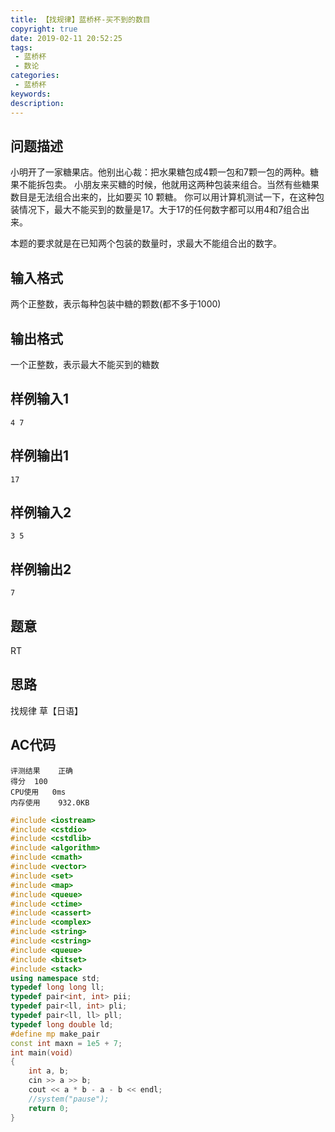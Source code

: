 ```yaml
---
title: 【找规律】蓝桥杯-买不到的数目
copyright: true
date: 2019-02-11 20:52:25
tags:
 - 蓝桥杯
 - 数论
categories:
 - 蓝桥杯
keywords:
description:
---
```


## 问题描述
小明开了一家糖果店。他别出心裁：把水果糖包成4颗一包和7颗一包的两种。糖果不能拆包卖。
小朋友来买糖的时候，他就用这两种包装来组合。当然有些糖果数目是无法组合出来的，比如要买 10 颗糖。
你可以用计算机测试一下，在这种包装情况下，最大不能买到的数量是17。大于17的任何数字都可以用4和7组合出来。

本题的要求就是在已知两个包装的数量时，求最大不能组合出的数字。
<!-- more -->
## 输入格式
两个正整数，表示每种包装中糖的颗数(都不多于1000)

## 输出格式
一个正整数，表示最大不能买到的糖数

## 样例输入1
	4 7
## 样例输出1
	17
## 样例输入2
	3 5
## 样例输出2
	7

##  题意
RT

## 思路
找规律
草【日语】

## AC代码
```
评测结果	正确
得分	100
CPU使用	0ms
内存使用	932.0KB
```
```c++
#include <iostream>
#include <cstdio>
#include <cstdlib>
#include <algorithm>
#include <cmath>
#include <vector>
#include <set>
#include <map>
#include <queue>
#include <ctime>
#include <cassert>
#include <complex>
#include <string>
#include <cstring>
#include <queue>
#include <bitset>
#include <stack>
using namespace std;
typedef long long ll;
typedef pair<int, int> pii;
typedef pair<ll, int> pli;
typedef pair<ll, ll> pll;
typedef long double ld;
#define mp make_pair
const int maxn = 1e5 + 7;
int main(void)
{
    int a, b;
    cin >> a >> b;
    cout << a * b - a - b << endl;
    //system("pause");
    return 0;
}
```